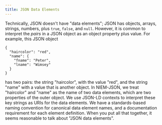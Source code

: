 ```yaml
---
title: JSON Data Elements
---
```


Technically, JSON doesn't have "data elements"; JSON
has objects, arrays, strings, numbers, plus `true`, `false`, and
`null`.  However, it is common to interpret the _pairs_ in a JSON
object as an object property plus value.  For example, this JSON object

```
{
  "haircolor": "red",
  "name": {
    "fname": "Peter",
    "lname": "Wimsey"
  }
}
```

has two pairs: the string "haircolor", with the value "red", and the
string "name" with a value that is another object.  In
NIEM-JSON, we treat "haircolor" and "name" as the name of two
data elements, which are two properties of the outer object.  We use
JSON-LD contexts to interpret these key strings as URIs for the data
elements. We have a standards-based naming convention for canonical
data element names, and a documentation requirement for each element
definition.  When you put all that together, it seems reasonable to talk
about "JSON data elements".

